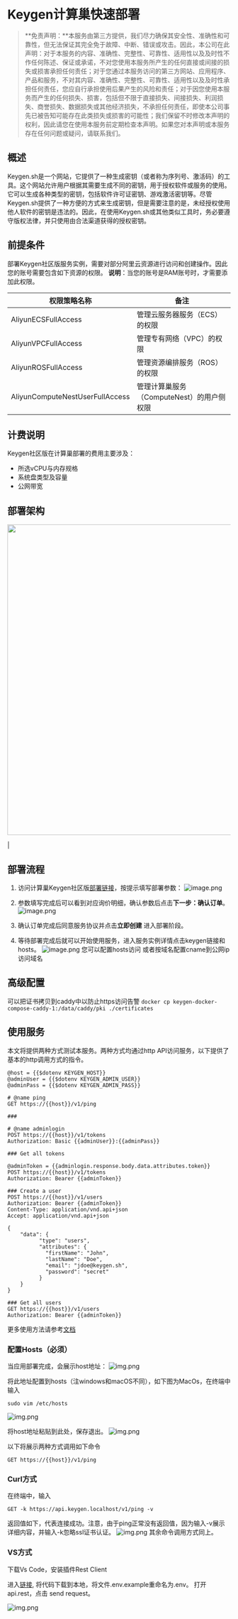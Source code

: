 # Keygen计算巢快速部署


>**免责声明：**本服务由第三方提供，我们尽力确保其安全性、准确性和可靠性，但无法保证其完全免于故障、中断、错误或攻击。因此，本公司在此声明：对于本服务的内容、准确性、完整性、可靠性、适用性以及及时性不作任何陈述、保证或承诺，不对您使用本服务所产生的任何直接或间接的损失或损害承担任何责任；对于您通过本服务访问的第三方网站、应用程序、产品和服务，不对其内容、准确性、完整性、可靠性、适用性以及及时性承担任何责任，您应自行承担使用后果产生的风险和责任；对于因您使用本服务而产生的任何损失、损害，包括但不限于直接损失、间接损失、利润损失、商誉损失、数据损失或其他经济损失，不承担任何责任，即使本公司事先已被告知可能存在此类损失或损害的可能性；我们保留不时修改本声明的权利，因此请您在使用本服务前定期检查本声明。如果您对本声明或本服务存在任何问题或疑问，请联系我们。

## 概述
Keygen.sh是一个网站，它提供了一种生成密钥（或者称为序列号、激活码）的工具。这个网站允许用户根据其需要生成不同的密钥，用于授权软件或服务的使用。它可以生成各种类型的密钥，包括软件许可证密钥、游戏激活密钥等。尽管Keygen.sh提供了一种方便的方式来生成密钥，但是需要注意的是，未经授权使用他人软件的密钥是违法的。因此，在使用Keygen.sh或其他类似工具时，务必要遵守版权法律，并只使用由合法渠道获得的授权密钥。

## 前提条件

部署Keygen社区版服务实例，需要对部分阿里云资源进行访问和创建操作。因此您的账号需要包含如下资源的权限。
  **说明**：当您的账号是RAM账号时，才需要添加此权限。

| 权限策略名称                          | 备注                     |
|---------------------------------|------------------------|
| AliyunECSFullAccess             | 管理云服务器服务（ECS）的权限       |
| AliyunVPCFullAccess             | 管理专有网络（VPC）的权限         |
| AliyunROSFullAccess             | 管理资源编排服务（ROS）的权限       |
| AliyunComputeNestUserFullAccess | 管理计算巢服务（ComputeNest）的用户侧权限 |


## 计费说明

Keygen社区版在计算巢部署的费用主要涉及：

- 所选vCPU与内存规格
- 系统盘类型及容量
- 公网带宽

## 部署架构
<img src="1.png" width="1500" height="700" align="bottom"/>
    
|

## 部署流程
1. 访问计算巢Keygen社区版[部署链接](https://computenest.console.aliyun.com/service/instance/create/cn-hangzhou?type=user&ServiceName=Keygen社区版)，按提示填写部署参数：
    ![image.png](2.png)

2. 参数填写完成后可以看到对应询价明细，确认参数后点击**下一步：确认订单**。
   ![image.png](3.png)

3. 确认订单完成后同意服务协议并点击**立即创建**
   进入部署阶段。

4. 等待部署完成后就可以开始使用服务，进入服务实例详情点击keygen链接和hosts。
   ![image.png](4.png)
   您可以配置hosts访问 或者按域名配置cname到公网ip访问域名

## 高级配置

可以把证书拷贝到caddy中以防止https访问告警
```docker cp keygen-docker-compose-caddy-1:/data/caddy/pki ./certificates```

## 使用服务

本文将提供两种方式测试本服务。两种方式均通过http API访问服务，以下提供了基本的http调用方式的指令。

```api
@host = {{$dotenv KEYGEN_HOST}}
@adminUser = {{$dotenv KEYGEN_ADMIN_USER}}
@adminPass = {{$dotenv KEYGEN_ADMIN_PASS}}

# @name ping
GET https://{{host}}/v1/ping

###

# @name adminlogin
POST https://{{host}}/v1/tokens
Authorization: Basic {{adminUser}}:{{adminPass}}

### Get all tokens

@adminToken = {{adminlogin.response.body.data.attributes.token}}
POST https://{{host}}/v1/tokens
Authorization: Bearer {{adminToken}}

### Create a user
POST https://{{host}}/v1/users
Authorization: Bearer {{adminToken}}
Content-Type: application/vnd.api+json
Accept: application/vnd.api+json

{
    "data": {
          "type": "users",
          "attributes": {
            "firstName": "John",
            "lastName": "Doe",
            "email": "jdoe@keygen.sh",
            "password": "secret"
          }
    }
}

### Get all users
GET https://{{host}}/v1/users
Authorization: Bearer {{adminToken}}
```
更多使用方法请参考[文档](https://keygen.sh/docs/getting-started/)

### 配置Hosts（必须）


当应用部署完成，会展示host地址：
![img.png](5.png)

将此地址配置到hosts（注windows和macOS不同），如下图为MacOs，在终端中输入
````
sudo vim /etc/hosts
````

![img.png](6.png)

将host地址粘贴到此处，保存退出。
![img.png](7.png)

以下将展示两种方式调用如下命令
````
GET https://{{host}}/v1/ping
````

### Curl方式
在终端中，输入
````
GET -k https://api.keygen.localhost/v1/ping -v
````
返回值如下，代表连接成功。注意，由于ping正常没有返回值，因为输入-v展示详细内容，并输入-k忽略ssl证书认证。
![img.png](8.png)
其余命令调用方式同上。

### VS方式
下载Vs Code，安装插件Rest Client

进入[链接](https://github.com/aliyun-computenest/quickstart-keygen), 将代码下载到本地，将文件.env.example重命名为.env。
打开api.rest，点击 send request。

![img.png](9.png)



